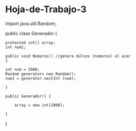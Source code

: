 Hoja-de-Trabajo-3
=================

import java.util.Random;


public class Generador {
	
	protected int[] array;
	int num1;
	
	public void Numeros() //genera dulces (numeros) al azar
	{

	int num = 2000;
	Random generator= new Random();	
	num1 = generator.nextInt (num);
	
	}
	
	public Generador() {
	
		array = new int[2000];
		
	}

}





